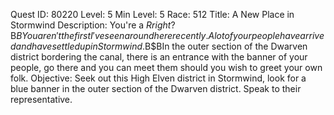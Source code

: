 Quest ID: 80220
Level: 5
Min Level: 5
Race: 512
Title: A New Place in Stormwind
Description: You're a $R right?$B$BYou aren't the first I've seen around here recently. A lot of your people have arrived and have settled up in Stormwind.$B$BIn the outer section of the Dwarven district bordering the canal, there is an entrance with the banner of your people, go there and you can meet them should you wish to greet your own folk.
Objective: Seek out this High Elven district in Stormwind, look for a blue banner in the outer section of the Dwarven district. Speak to their representative.
